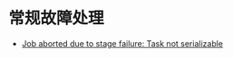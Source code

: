 # 常规故障处理

- [Job aborted due to stage failure: Task not serializable](java_io_not_serializable_exception.md)